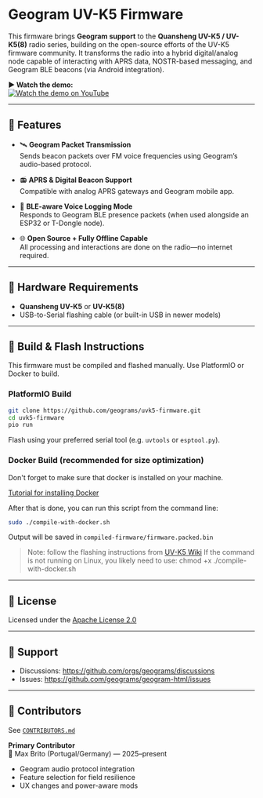# Geogram UV-K5 Firmware

This firmware brings **Geogram support** to the **Quansheng UV-K5 / UV-K5(8)** radio series, building on the open-source efforts of the UV-K5 firmware community. It transforms the radio into a hybrid digital/analog node capable of interacting with APRS data, NOSTR-based messaging, and Geogram BLE beacons (via Android integration).

**▶️ Watch the demo:**  
[![Watch the demo on YouTube](https://img.youtube.com/vi/1AmZH70CvOg/maxresdefault.jpg)](https://youtu.be/1AmZH70CvOg)



---

## 📡 Features

- 🛰️ **Geogram Packet Transmission**  
  Sends beacon packets over FM voice frequencies using Geogram’s audio-based protocol.

- 📻 **APRS & Digital Beacon Support**  
  Compatible with analog APRS gateways and Geogram mobile app.

- 🔦 **BLE-aware Voice Logging Mode**  
  Responds to Geogram BLE presence packets (when used alongside an ESP32 or T-Dongle node).

- 🌐 **Open Source + Fully Offline Capable**  
  All processing and interactions are done on the radio—no internet required.

---

## 🧱 Hardware Requirements

- **Quansheng UV-K5** or **UV-K5(8)**
- USB-to-Serial flashing cable (or built-in USB in newer models)

---

## 🔧 Build & Flash Instructions

This firmware must be compiled and flashed manually. Use PlatformIO or Docker to build.

### PlatformIO Build

```bash
git clone https://github.com/geograms/uvk5-firmware.git
cd uvk5-firmware
pio run
```

Flash using your preferred serial tool (e.g. `uvtools` or `esptool.py`).

### Docker Build (recommended for size optimization)

Don't forget to make sure that docker is installed on your machine.


[Tutorial for installing Docker](https://docs.docker.com/engine/install/)

After that is done, you can run this script from the command line:

```bash
sudo ./compile-with-docker.sh
```

Output will be saved in `compiled-firmware/firmware.packed.bin`

> Note: follow the flashing instructions from [UV-K5 Wiki](https://github.com/ludwich66/Quansheng_UV-K5_Wiki/wiki)
> If the command is not running on Linux, you likely need to use: chmod +x ./compile-with-docker.sh

---

## 📄 License

Licensed under the [Apache License 2.0](https://www.apache.org/licenses/LICENSE-2.0)

---

## 📣 Support

- Discussions: https://github.com/orgs/geograms/discussions  
- Issues: https://github.com/geograms/geogram-html/issues

---

## 🤝 Contributors

See [`CONTRIBUTORS.md`](https://github.com/geograms/geogram-html/blob/main/CONTRIBUTORS.md)

**Primary Contributor**  
👤 Max Brito (Portugal/Germany) — 2025–present  
- Geogram audio protocol integration  
- Feature selection for field resilience  
- UX changes and power-aware mods
